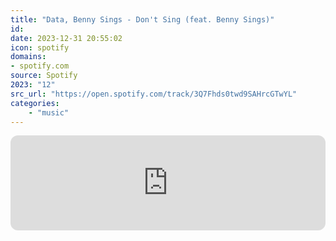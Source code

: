 ```yaml
---
title: "Data, Benny Sings - Don't Sing (feat. Benny Sings)"
id: 
date: 2023-12-31 20:55:02
icon: spotify
domains:
- spotify.com
source: Spotify
2023: "12"
src_url: "https://open.spotify.com/track/3Q7Fhds0twd9SAHrcGTwYL"
categories:
    - "music"
---
```

<iframe style="border-radius: 12px" width="100%" height="152" title="Spotify Embed: Don&apos;t Sing (feat. Benny Sings)" frameborder="0" allowfullscreen allow="autoplay; clipboard-write; encrypted-media; fullscreen; picture-in-picture" loading="lazy" src="https://open.spotify.com/embed/track/3Q7Fhds0twd9SAHrcGTwYL?utm_source=oembed"></iframe>
